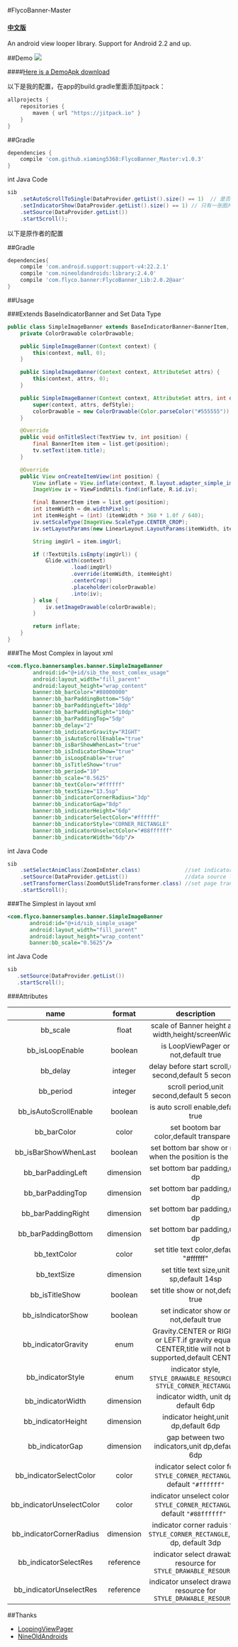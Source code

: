 #FlycoBanner-Master
#### [中文版](https://github.com/H07000223/FlycoBanner_Master/blob/master/README_CN.md)
An android view looper library. Support for Android 2.2 and up. 

##Demo
![](https://github.com/H07000223/FlycoBanner_Master/blob/master/preview_FlycoBanner.gif)

####[Here is a DemoApk download](http://fir.im/7qzm)

以下是我的配置，在app的build.gradle里面添加jitpack：
```gradle
allprojects {
    repositories {
        maven { url "https://jitpack.io" }
    }
}
```
##Gradle

```gradle
dependencies {
    compile 'com.github.xiaming5368:FlycoBanner_Master:v1.0.3'
}
```

int Java Code

``` Java
sib
    .setAutoScrollToSingle(DataProvider.getList().size() == 1)  // 是否支持单张图片自动滚动
    .setIndicatorShow(DataProvider.getList().size() == 1) // 只有一张图片的情况下，是否显示指示器(圆点)
    .setSource(DataProvider.getList())
    .startScroll();
```

以下是原作者的配置

##Gradle

```groovy
dependencies{
    compile 'com.android.support:support-v4:22.2.1'
    compile 'com.nineoldandroids:library:2.4.0'
    compile 'com.flyco.banner:FlycoBanner_Lib:2.0.2@aar'
}
```

##Usage

###Extends BaseIndicatorBanner and Set Data Type

```Java
public class SimpleImageBanner extends BaseIndicatorBanner<BannerItem, SimpleImageBanner> {
    private ColorDrawable colorDrawable;

    public SimpleImageBanner(Context context) {
        this(context, null, 0);
    }

    public SimpleImageBanner(Context context, AttributeSet attrs) {
        this(context, attrs, 0);
    }

    public SimpleImageBanner(Context context, AttributeSet attrs, int defStyle) {
        super(context, attrs, defStyle);
        colorDrawable = new ColorDrawable(Color.parseColor("#555555"));
    }

    @Override
    public void onTitleSlect(TextView tv, int position) {
        final BannerItem item = list.get(position);
        tv.setText(item.title);
    }

    @Override
    public View onCreateItemView(int position) {
        View inflate = View.inflate(context, R.layout.adapter_simple_image, null);
        ImageView iv = ViewFindUtils.find(inflate, R.id.iv);

        final BannerItem item = list.get(position);
        int itemWidth = dm.widthPixels;
        int itemHeight = (int) (itemWidth * 360 * 1.0f / 640);
        iv.setScaleType(ImageView.ScaleType.CENTER_CROP);
        iv.setLayoutParams(new LinearLayout.LayoutParams(itemWidth, itemHeight));

        String imgUrl = item.imgUrl;

        if (!TextUtils.isEmpty(imgUrl)) {
            Glide.with(context)
                    .load(imgUrl)
                    .override(itemWidth, itemHeight)
                    .centerCrop()
                    .placeholder(colorDrawable)
                    .into(iv);
        } else {
            iv.setImageDrawable(colorDrawable);
        }

        return inflate;
    }
}
```

###The Most Complex
in layout xml

``` xml
<com.flyco.bannersamples.banner.SimpleImageBanner
        android:id="@+id/sib_the_most_comlex_usage"
        android:layout_width="fill_parent"
        android:layout_height="wrap_content"
        banner:bb_barColor="#88000000"
        banner:bb_barPaddingBottom="5dp"
        banner:bb_barPaddingLeft="10dp"
        banner:bb_barPaddingRight="10dp"
        banner:bb_barPaddingTop="5dp"
        banner:bb_delay="2"
        banner:bb_indicatorGravity="RIGHT"
        banner:bb_isAutoScrollEnable="true"
        banner:bb_isBarShowWhenLast="true"
        banner:bb_isIndicatorShow="true"
        banner:bb_isLoopEnable="true"
        banner:bb_isTitleShow="true"
        banner:bb_period="10"
        banner:bb_scale="0.5625"
        banner:bb_textColor="#ffffff"
        banner:bb_textSize="13.5sp"
        banner:bb_indicatorCornerRadius="3dp"
        banner:bb_indicatorGap="8dp"
        banner:bb_indicatorHeight="6dp"
        banner:bb_indicatorSelectColor="#ffffff"
        banner:bb_indicatorStyle="CORNER_RECTANGLE"
        banner:bb_indicatorUnselectColor="#88ffffff"
        banner:bb_indicatorWidth="6dp"/>
```

int Java Code

``` Java
sib
    .setSelectAnimClass(ZoomInEnter.class)              //set indicator select anim
    .setSource(DataProvider.getList())                  //data source list
    .setTransformerClass(ZoomOutSlideTransformer.class) //set page transformer
    .startScroll();
```

###The Simplest
in layout xml

``` xml
<com.flyco.bannersamples.banner.SimpleImageBanner
       android:id="@+id/sib_simple_usage"
       android:layout_width="fill_parent"
       android:layout_height="wrap_content"
       banner:bb_scale="0.5625"/>
```

int Java Code

``` Java
sib
   .setSource(DataProvider.getList())
   .startScroll();
```

###Attributes

|name|format|description|
|:---:|:---:|:---:|
| bb_scale | float |scale of Banner height and width,height/screenWidth
| bb_isLoopEnable | boolean |is LoopViewPager or not,default true
| bb_delay | integer |delay before start scroll,unit second,default 5 seconds
| bb_period | integer |scroll period,unit second,default 5 seconds
| bb_isAutoScrollEnable | boolean |is auto scroll enable,default true
| bb_barColor | color |set bootom bar color,default transparent
| bb_isBarShowWhenLast | boolean |set bottom bar show or not when the position is the last 
| bb_barPaddingLeft | dimension |set bottom bar padding,unit dp
| bb_barPaddingTop | dimension |set bottom bar padding,unit dp
| bb_barPaddingRight | dimension |set bottom bar padding,unit dp
| bb_barPaddingBottom | dimension |set bottom bar padding,unit dp
| bb_textColor | color |set title text color,default "#ffffff" 
| bb_textSize | dimension |set title text size,unit sp,default 14sp
| bb_isTitleShow | boolean |set title show or not,default true 
| bb_isIndicatorShow | boolean |set indicator show or not,default true 
| bb_indicatorGravity |enum| Gravity.CENTER or RIGHT or LEFT.if gravity equals CENTER,title will not be supported,default CENTER
| bb_indicatorStyle |enum|indicator style, `STYLE_DRAWABLE_RESOURCE` or  `STYLE_CORNER_RECTANGLE`
| bb_indicatorWidth | dimension |indicator width, unit dp, default 6dp
| bb_indicatorHeight | dimension |indicator height,unit dp,default 6dp
| bb_indicatorGap | dimension |gap between two indicators,unit dp,default 6dp
| bb_indicatorSelectColor | color |indicator select color for `STYLE_CORNER_RECTANGLE`, default `"#ffffff"`
| bb_indicatorUnselectColor | color |indicator unselect color for `STYLE_CORNER_RECTANGLE`, default `"#88ffffff" `
| bb_indicatorCornerRadius | dimension |indicator corner raduis for `STYLE_CORNER_RECTANGLE`,unit dp, default 3dp 
| bb_indicatorSelectRes | reference |indicator select drawable resource for `STYLE_DRAWABLE_RESOURCE`
| bb_indicatorUnselectRes | reference |indicator unselect drawable resource for `STYLE_DRAWABLE_RESOURCE`



##Thanks
*   [LoopingViewPager](https://github.com/imbryk/LoopingViewPager)
*   [NineOldAndroids](https://github.com/JakeWharton/NineOldAndroids)
